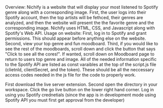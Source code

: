 Overview: Nichify is a website that will display your most listened to Spotify genre along with a corresponding image. First, the user logs into their Spotify account, then the top artists will be fethced, their genres are analyzed, and then the website will present the the favorite genre and the corresponding image. Nichify uses HTML, CSS, and Javascript along with Spotify's Web API. 
Usage on website: First, log in to Spotify and grant permissions. This should appear before anything else on the website. Second, view your top genre and fun moodboard. Third, if you would like to see the rest of the moodboards, scroll down and click the button that says "Click to see all the cores!". If wanted, scroll down on Moodboard page to return to users top genre and image. 
All of the needed information specific to the Spotify API are listed as const varaibles at the top of the script.js file (clietnId, clientSecret, and the token). These should be all the neccessary access codes needed in the js file for the code to properly work. 

First download the live server extension.
Second open the directory in your workspace.
Click the go live button on the lower right hand corner.
Log in using you Spotify crednetials (since the app is in development mode using Spotify API you must first get approval from the developer)